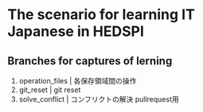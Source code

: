 # The scenario for learning IT Japanese in HEDSPI

## Branches for captures of lerning
1. operation_files | 各保存領域間の操作
2. git_reset       | git reset
3. solve_conflict  | コンフリクトの解決
pullrequest用
